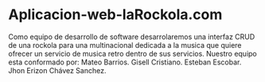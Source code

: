 # Aplicacion-web-laRockola.com
Como equipo de desarrollo de software desarrolaremos una interfaz CRUD de una rockola para una multinacional dedicada a la musica que quiere ofrecer un servicio de musica retro dentro de sus servicios.
Nuestro equipo esta conformado por:
Mateo Barrios.
Gisell Cristiano.
Esteban Escobar.
Jhon Erizon Chávez Sanchez.

